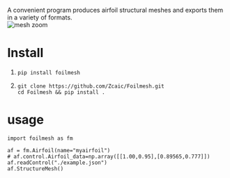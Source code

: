 A convenient program produces airfoil structural meshes and exports them in a variety of formats.<br>
![mesh zoom](./assert/mesh_zoom.gif "mesh")<br>

# Install
1. 
    ```
    pip install foilmesh
    ```
2.
    ```
    git clone https://github.com/Zcaic/Foilmesh.git
    cd Foilmesh && pip install .
    ```

# usage
```
import foilmesh as fm

af = fm.Airfoil(name="myairfoil")
# af.control.Airfoil_data=np.array([[1.00,0.95],[0.89565,0.777]])
af.readControl("./example.json")
af.StructureMesh()
```
